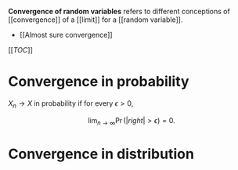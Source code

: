 **Convergence of random variables** refers to different conceptions of [[convergence]] of a [[limit]] for a [[random variable]].

* [[Almost sure convergence]]

[[_TOC_]]

# Convergence in probability

$X_n \to X$ in probability if for every $\epsilon > 0$,

$$
\lim_{n \to \infty} \Pr( \left|right| > \epsilon) = 0.
$$

# Convergence in distribution